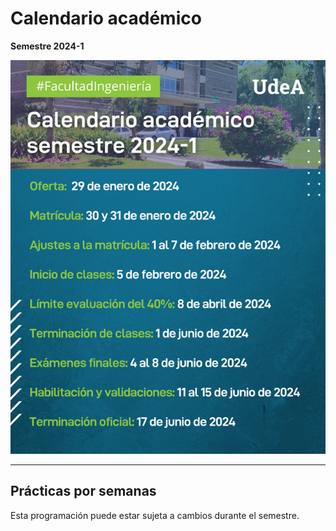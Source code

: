# Calendario académico

**Semestre 2024-1**

![calendario](/contenido/imgs/Calendario.png)

---

## Prácticas por semanas

Esta programación puede estar sujeta a cambios durante el semestre.

